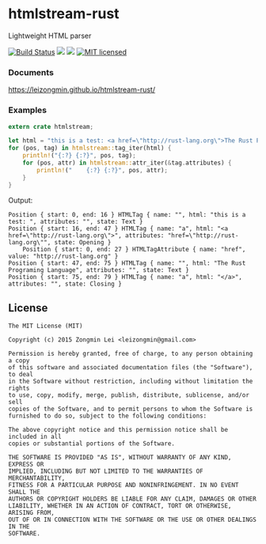 # htmlstream-rust
Lightweight HTML parser

[![Build Status](https://travis-ci.org/leizongmin/htmlstream-rust.svg?branch=master)](https://travis-ci.org/leizongmin/htmlstream-rust)
[![](http://meritbadge.herokuapp.com/htmlstream)](https://crates.io/crates/htmlstream)
[![](https://img.shields.io/crates/d/htmlstream.svg)](https://crates.io/crates/htmlstream)
[![MIT licensed](https://img.shields.io/badge/license-MIT-blue.svg)](./LICENSE)

### Documents

https://leizongmin.github.io/htmlstream-rust/


### Examples

```rust
extern crate htmlstream;

let html = "this is a test: <a href=\"http://rust-lang.org\">The Rust Programing Language</a>";
for (pos, tag) in htmlstream::tag_iter(html) {
    println!("{:?} {:?}", pos, tag);
    for (pos, attr) in htmlstream::attr_iter(&tag.attributes) {
        println!("    {:?} {:?}", pos, attr);
    }
}
```

Output:

```
Position { start: 0, end: 16 } HTMLTag { name: "", html: "this is a test: ", attributes: "", state: Text }
Position { start: 16, end: 47 } HTMLTag { name: "a", html: "<a href=\"http://rust-lang.org\">", attributes: "href=\"http://rust-lang.org\"", state: Opening }
    Position { start: 0, end: 27 } HTMLTagAttribute { name: "href", value: "http://rust-lang.org" }
Position { start: 47, end: 75 } HTMLTag { name: "", html: "The Rust Programing Language", attributes: "", state: Text }
Position { start: 75, end: 79 } HTMLTag { name: "a", html: "</a>", attributes: "", state: Closing }
```

## License

```
The MIT License (MIT)

Copyright (c) 2015 Zongmin Lei <leizongmin@gmail.com>

Permission is hereby granted, free of charge, to any person obtaining a copy
of this software and associated documentation files (the "Software"), to deal
in the Software without restriction, including without limitation the rights
to use, copy, modify, merge, publish, distribute, sublicense, and/or sell
copies of the Software, and to permit persons to whom the Software is
furnished to do so, subject to the following conditions:

The above copyright notice and this permission notice shall be included in all
copies or substantial portions of the Software.

THE SOFTWARE IS PROVIDED "AS IS", WITHOUT WARRANTY OF ANY KIND, EXPRESS OR
IMPLIED, INCLUDING BUT NOT LIMITED TO THE WARRANTIES OF MERCHANTABILITY,
FITNESS FOR A PARTICULAR PURPOSE AND NONINFRINGEMENT. IN NO EVENT SHALL THE
AUTHORS OR COPYRIGHT HOLDERS BE LIABLE FOR ANY CLAIM, DAMAGES OR OTHER
LIABILITY, WHETHER IN AN ACTION OF CONTRACT, TORT OR OTHERWISE, ARISING FROM,
OUT OF OR IN CONNECTION WITH THE SOFTWARE OR THE USE OR OTHER DEALINGS IN THE
SOFTWARE.
```
